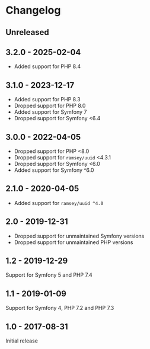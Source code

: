 # Changelog

## Unreleased

## 3.2.0 - 2025-02-04

* Added support for PHP 8.4

## 3.1.0 - 2023-12-17

* Added support for PHP 8.3
* Dropped support for PHP 8.0
* Added support for Symfony 7
* Dropped support for Symfony <6.4

## 3.0.0 - 2022-04-05

* Dropped support for PHP <8.0
* Dropped support for `ramsey/uuid` <4.3.1
* Dropped support for Symfony <6.0
* Added support for Symfony ^6.0

## 2.1.0 - 2020-04-05

* Added support for `ramsey/uuid ^4.0`

## 2.0 - 2019-12-31

* Dropped support for unmaintained Symfony versions
* Dropped support for unmaintained PHP versions

## 1.2 - 2019-12-29

Support for Symfony 5 and PHP 7.4

## 1.1 - 2019-01-09

Support for Symfony 4, PHP 7.2 and PHP 7.3

## 1.0 - 2017-08-31

Initial release
